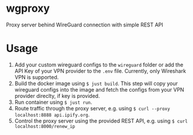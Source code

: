 # wgproxy
Proxy server behind WireGuard connection with simple REST API

# Usage
1. Add your custom wireguard configs to the `wireguard` folder or add the API Key of your VPN provider to the `.env` file. Currently, only Wireshark VPN is supported.
1. Build the docker image using `$ just build`. This step will copy your wireguard configs into the image and fetch the configs from your VPN provider direclty, if key is provided. 
1. Run container using `$ just run`. 
1. Route traffic through the proxy server, e.g. using `$ curl --proxy localhost:8888 api.ipify.org`.
1. Control the proxy server using the provided REST API, e.g. using `$ curl localhost:8000/renew_ip`